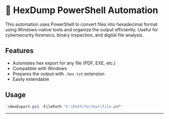 # 🧪 HexDump PowerShell Automation

This automation uses PowerShell to convert files into hexadecimal format using Windows-native tools and organize the output efficiently. Useful for cybersecurity forensics, binary inspection, and digital file analysis.

## Features

- Automates hex export for any file (PDF, EXE, etc.)
- Compatible with Windows
- Prepares the output with `.hex.txt` extension
- Easily extendable

## Usage

```powershell
.\HexExport.ps1 -FilePath "C:\Path\To\Your\file.pdf"
```

---







